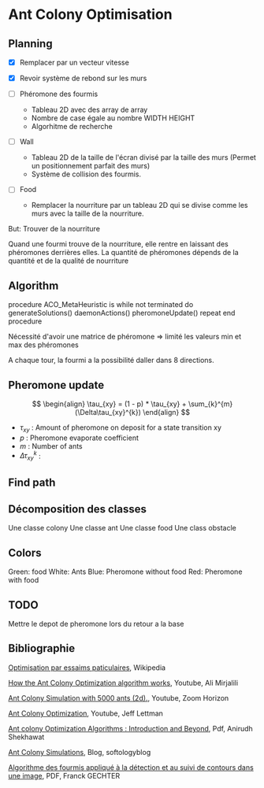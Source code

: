 # Ant Colony Optimisation

## Planning

- [X] Remplacer par un vecteur vitesse
- [X] Revoir système de rebond sur les murs

- [ ] Phéromone des fourmis
    - Tableau 2D avec des array de array 
    - Nombre de case égale au nombre WIDTH HEIGHT   
    - Algorhitme de recherche

- [ ] Wall
    - Tableau 2D de la taille de l'écran divisé par la taille des murs (Permet un positionnement parfait des murs)
    - Système de collision des fourmis.

- [ ] Food
    - Remplacer la nourriture par un tableau 2D qui se divise comme les murs avec la taille de la nourriture.



But: Trouver de la nourriture

Quand une fourmi trouve de la nourriture, elle rentre en laissant des phéromones derrières elles.
La quantité de phéromones dépends de la quantité et de la qualité de nourriture 


## Algorithm 

procedure ACO_MetaHeuristic is
    while not terminated do
        generateSolutions()
        daemonActions()
        pheromoneUpdate()
    repeat
end procedure

Nécessité d'avoir une matrice de phéromone => limité les valeurs min et max des phéromones

A chaque tour, la fourmi a la possibilité daller dans 8 directions.


## Pheromone update

$$
\begin{align}
    \tau_{xy} = (1 - p) * \tau_{xy} + \sum_{k}^{m}(\Delta\tau_{xy}^{k})
\end{align}
$$

* $\tau_{xy}$ : Amount of pheromone on deposit for a state transition xy 
* $p$ : Pheromone evaporate coefficient
* $m$ : Number of ants
* $\Delta\tau_{xy}^{k}$ : 

## Find path

    






## Décomposition des classes
Une classe colony
Une classe ant
Une classe food
Une class obstacle

## Colors

Green: food
White: Ants
Blue: Pheromone without food
Red: Pheromone with food




## TODO

Mettre le depot de pheromone lors du retour a la base


## Bibliographie

[Optimisation par essaims paticulaires][1], Wikipedia

[How the Ant Colony Optimization algorithm works][2], Youtube, Ali Mirjalili

[Ant Colony Simulation with 5000 ants (2d).][3], Youtube, Zoom Horizon

[Ant Colony Optimization][4], Youtube, Jeff Lettman

[Ant colony Optimization Algorithms : Introduction and Beyond][5], Pdf, Anirudh Shekhawat

[Ant Colony Simulations][6], Blog, softologyblog

[Algorithme des fourmis appliqué à la détection et au suivi de contours dans une image][7], PDF, Franck GECHTER

[1]: (https://fr.wikipedia.org/wiki/Optimisation_par_essaims_particulaires)
[2]: (https://www.youtube.com/watch?v=783ZtAF4j5g)
[3]: (https://www.youtube.com/watch?v=yZ1rSASM2Rg)
[4]: (https://www.youtube.com/watch?v=xpyKmjJuqhk)
[5]: (https://mat.uab.cat/~alseda/MasterOpt/ACO_Intro.pdf)
[6]: (https://softologyblog.wordpress.com/2020/03/21/ant-colony-simulations)
[7]: (http://nicolasmonneret.free.fr/utbm/IN52/Rapport%20IN52-IN54.pdf)